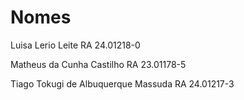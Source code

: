 <h1>Nomes</h1>

<p>Luisa Lerio Leite RA 24.01218-0</p>
<p>Matheus da Cunha Castilho RA 23.01178-5</p>
<p>Tiago Tokugi de Albuquerque Massuda RA 24.01217-3</p>